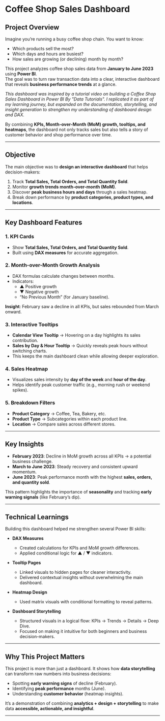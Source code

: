 #  Coffee Shop Sales Dashboard  

##  Project Overview  
Imagine you’re running a busy coffee shop chain. You want to know:  
- Which products sell the most?  
- Which days and hours are busiest?  
- How sales are growing (or declining) month by month?  

This project analyzes coffee shop sales data from **January to June 2023** using **Power BI**.  
The goal was to turn raw transaction data into a clear, interactive dashboard that reveals **business performance trends** at a glance.  
 
 *This dashboard was inspired by a tutorial video on building a Coffee Shop Sales Dashboard in Power BI By "Data Tutorials". I replicated it as part of my learning journey, but expanded on the documentation, storytelling, and insight generation to strengthen my understanding of dashboard design and DAX.*  

By combining **KPIs, Month-over-Month (MoM) growth, tooltips, and heatmaps**, the dashboard not only tracks sales but also tells a story of customer behavior and shop performance over time.  

---

## Objective  
The main objective was to **design an interactive dashboard** that helps decision-makers:  
1. Track **Total Sales, Total Orders, and Total Quantity Sold**.  
2. Monitor **growth trends month-over-month (MoM)**.  
3. Discover **peak business hours and days** through a sales heatmap.  
4. Break down performance by **product categories, product types, and locations**.  

---
## Key Dashboard Features  

### **1. KPI Cards**  
- Show **Total Sales, Total Orders, and Total Quantity Sold**.  
- Built using **DAX measures** for accurate aggregation.  

### **2. Month-over-Month Growth Analysis**  
- DAX formulas calculate changes between months.  
- Indicators:  
  - ▲ Positive growth  
  - ▼ Negative growth  
  - “No Previous Month” (for January baseline).  

 **Insight**: February saw a decline in all KPIs, but sales rebounded from March onward.  

### **3. Interactive Tooltips**  
- **Calendar View Tooltip** → Hovering on a day highlights its sales contribution.  
- **Sales by Day & Hour Tooltip** → Quickly reveals peak hours without switching charts.  
- This keeps the main dashboard clean while allowing deeper exploration.  

### **4. Sales Heatmap**  
- Visualizes sales intensity by **day of the week** and **hour of the day**.  
- Helps identify peak customer traffic (e.g., morning rush or weekend spikes).  

### **5. Breakdown Filters**  
- **Product Category** → Coffee, Tea, Bakery, etc.  
- **Product Type** → Subcategories within each product line.  
- **Location** → Compare sales across different stores.  

---

##  Key Insights  

- **February 2023**: Decline in MoM growth across all KPIs → a potential business challenge.  
- **March to June 2023**: Steady recovery and consistent upward momentum.  
- **June 2023**: Peak performance month with the highest **sales, orders, and quantity sold**.  

This pattern highlights the importance of **seasonality** and tracking **early warning signals** (like February’s dip).  

---

##  Technical Learnings  

Building this dashboard helped me strengthen several Power BI skills:  

- **DAX Measures**  
  - Created calculations for KPIs and MoM growth differences.  
  - Applied conditional logic for ▲ / ▼ indicators.  

- **Tooltip Pages**  
  - Linked visuals to hidden pages for cleaner interactivity.  
  - Delivered contextual insights without overwhelming the main dashboard.  

- **Heatmap Design**  
  - Used matrix visuals with conditional formatting to reveal patterns.  

- **Dashboard Storytelling**  
  - Structured visuals in a logical flow: KPIs → Trends → Details → Deep Dive.  
  - Focused on making it intuitive for both beginners and business decision-makers.  

---

##  Why This Project Matters  

This project is more than just a dashboard. It shows how **data storytelling** can transform raw numbers into business decisions:  
- Spotting **early warning signs** of decline (February).  
- Identifying **peak performance** months (June).  
- Understanding **customer behavior** (heatmap insights).  

It’s a demonstration of combining **analytics + design + storytelling** to make data **accessible, actionable, and insightful**.  

---

 
